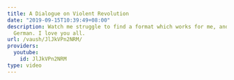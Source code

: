 ```yaml
---
title: A Dialogue on Violent Revolution
date: "2019-09-15T10:39:49+08:00"
description: Watch me struggle to find a format which works for me, and also to speak
  German. I love you all.
url: /vaush/JlJkVPn2NRM/
providers:
  youtube:
    id: JlJkVPn2NRM
type: video
---
```

